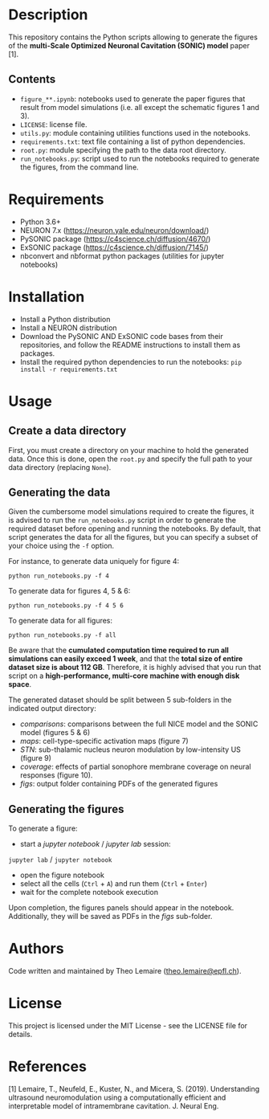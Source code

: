 # Description

This repository contains the Python scripts allowing to generate the figures of the **multi-Scale Optimized Neuronal Cavitation (SONIC) model** paper [1].

## Contents

- `figure_**.ipynb`: notebooks used to generate the paper figures that result from model simulations (i.e. all except the schematic figures 1 and 3).
- `LICENSE`: license file.
- `utils.py`: module containing utilities functions used in the notebooks.
- `requirements.txt`: text file containing a list of python dependencies.
- `root.py`: module specifying the path to the data root directory.
- `run_notebooks.py`: script used to run the notebooks required to generate the figures, from the command line.

# Requirements

- Python 3.6+
- NEURON 7.x (https://neuron.yale.edu/neuron/download/)
- PySONIC package (https://c4science.ch/diffusion/4670/)
- ExSONIC package (https://c4science.ch/diffusion/7145/)
- nbconvert and nbformat python packages (utilities for jupyter notebooks)

# Installation

- Install a Python distribution
- Install a NEURON distribution
- Download the PySONIC AND ExSONIC code bases from their repositories, and follow the README instructions to install them as packages.
- Install the required python dependencies to run the notebooks: `pip install -r requirements.txt`

# Usage

## Create a data directory

First, you must create a directory on your machine to hold the generated data. Once this is done, open the `root.py` and specify the full path to your data directory (replacing `None`).

## Generating the data

Given the cumbersome model simulations required to create the figures, it is advised to run the `run_notebooks.py` script in order to generate the required dataset before opening and running the notebooks. By default, that script generates the data for all the figures, but you can specify a subset of your choice using the `-f` option.

For instance, to generate data uniquely for figure 4:
```
python run_notebooks.py -f 4
```

To generate data for figures 4, 5 & 6:
```
python run_notebooks.py -f 4 5 6
```

To generate data for all figures:
```
python run_notebooks.py -f all
```

Be aware that the **cumulated computation time required to run all simulations can easily exceed 1 week**, and that the **total size of entire dataset size is about 112 GB**. Therefore, it is highly advised that you run that script on a **high-performance, multi-core machine with enough disk space**.

The generated dataset should be split between 5 sub-folders in the indicated output directory:
- *comparisons*: comparisons between the full NICE model and the SONIC model (figures 5 & 6)
- *maps*: cell-type-specific activation maps (figure 7)
- *STN*: sub-thalamic nucleus neuron modulation by low-intensity US (figure 9)
- *coverage*: effects of partial sonophore membrane coverage on neural responses (figure 10).
- *figs*: output folder containing PDFs of the generated figures

## Generating the figures

To generate a figure:

- start a *jupyter notebook* / *jupyter lab* session:

`jupyter lab` / `jupyter notebook`

- open the figure notebook
- select all the cells (`Ctrl` + `A`) and run them (`Ctrl` + `Enter`)
- wait for the complete notebook execution

Upon completion, the figures panels should appear in the notebook. Additionally, they will be saved as PDFs in the *figs* sub-folder.

# Authors

Code written and maintained by Theo Lemaire (theo.lemaire@epfl.ch).

# License

This project is licensed under the MIT License - see the LICENSE file for details.

# References

[1] Lemaire, T., Neufeld, E., Kuster, N., and Micera, S. (2019). Understanding ultrasound neuromodulation using a computationally efficient and interpretable model of intramembrane cavitation. J. Neural Eng.